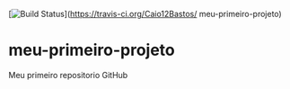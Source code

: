 [![Build Status](https://travis-ci.org/Caio12Bastos/meu-primeiro-projeto.svg?branch=master)](https://travis-ci.org/Caio12Bastos/
meu-primeiro-projeto)
# meu-primeiro-projeto
Meu primeiro repositorio GitHub

